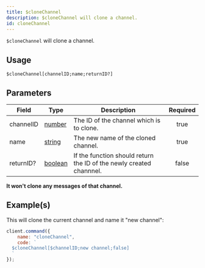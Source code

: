 ```yaml
---
title: $cloneChannel
description: $cloneChannel will clone a channel.
id: cloneChannel
---
```


`$cloneChannel` will clone a channel.

## Usage

```aoi
$cloneChannel[channelID;name;returnID?]
```

## Parameters

| Field     | Type                                                                                                | Description                                                         | Required |
| --------- | --------------------------------------------------------------------------------------------------- | ------------------------------------------------------------------- | :------: |
| channelID | [number](https://developer.mozilla.org/en-US/docs/Web/JavaScript/Reference/Global_Objects/Number)   | The ID of the channel which is to clone.                            |   true   |
| name      | [string](https://developer.mozilla.org/en-US/docs/Web/JavaScript/Reference/Global_Objects/String)   | The new name of the cloned channel.                                 |   true   |
| returnID? | [boolean](https://developer.mozilla.org/en-US/docs/Web/JavaScript/Reference/Global_Objects/Boolean) | If the function should return the ID of the newly created channnel. |  false   |

**It won't clone any messages of that channel.**

## Example(s)

This will clone the current channel and name it "new channel":

```javascript
client.command({
    name: "cloneChannel",
    code: `
  $cloneChannel[$channelID;new channel;false]
  `
});
```
